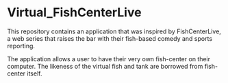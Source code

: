 # Virtual_FishCenterLive
This repository contains an application that was
inspired by FishCenterLive, a web series that
raises the bar with their fish-based comedy and sports reporting.

The application allows a user to have their very own fish-center
on their computer. The likeness of the virtual fish and tank are
borrowed from fish-center itself.
